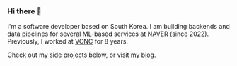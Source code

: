 ### Hi there 👋

I'm a software developer based on South Korea. I am building backends and data pipelines for several ML-based services at NAVER (since 2022). Previously, I worked at [VCNC](https://vcnc.dev/) for 8 years.

Check out my side projects below, or visit [my blog](https://sapzil.org/).
